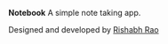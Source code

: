 **Notebook**
A simple note taking app.

Designed and developed by [Rishabh Rao](http://rishabhsrao.github.com "Visit my website.")

